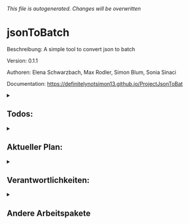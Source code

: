 _This file is autogenerated. Changes will be overwritten_

 
# jsonToBatch
Beschreibung: A simple tool to convert json to batch

Version: 0.1.1

Authoren: Elena Schwarzbach, Max Rodler, Simon Blum, Sonia Sinaci

Documentation: https://definitelynotsimon13.github.io/ProjectJsonToBat


<details>
<summary><h2>Todos:</h2></summary>

- [ ] Requirements lesen und zusammenfassen -> Max
- [ ] "Public design" - Project Name etc...

</details>

<details>
<summary><h2>Aktueller Plan:</h2></summary>

- Verantworlichkeiten zugewiesen
- "Sprint" bis ?

</details>
<details>
<summary><h2>Verantwortlichkeiten:</h2></summary>

- [CMake](https://github.com/DefinitelyNotSimon13/ProjectJsonToBat/issues/8) &#8594 Simon
- [JsonParsing](https://github.com/DefinitelyNotSimon13/ProjectJsonToBat/issues/6) &#8594 Elena und Sonia
- [Batch Creation](https://github.com/DefinitelyNotSimon13/ProjectJsonToBat/issues/20) &#8594 Max
- [CLI](https://github.com/DefinitelyNotSimon13/ProjectJsonToBat/issues/5) &#8594 Simon

</details>

<details>
<summary><h2>Andere Arbeitspakete</h2></summary>

- Error Handling
- Unit Tests
- Code Quality
- Documentation

<details>
<summary><h2>Bezüglich Code Quality</h2></summary>

- Kein using namespace
- Nur main im Global Namespace

</details>

<details>
<summary><h2>Wichtige Commands</h2></summary>

Branch wechseln
- git checkout -b NEUERBRANCH
Pushen
- git push origin 
zum pullen
- git pull --prune

</details>

<details>
<summary><h2>Kurze Doxygen Übersicht</h2></summary>

/**
* \brief Kurze Beschreibung
* \details Längere
* \todo
* \bug
* \param PARAMETERNAME was der macht
* \return was die funktion return
* \throws 
**/

</details>
